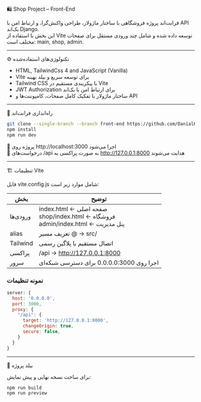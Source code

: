 🛍️ Shop Project – Front-End

فرانت‌اند پروژه فروشگاهی با ساختار ماژولار، طراحی واکنش‌گرا، و ارتباط امن با API بک‌اند Django.  
این بخش با استفاده از Vite توسعه داده شده و شامل چند ورودی مستقل برای صفحات مختلف است: main, shop, admin.

---

⚙️ تکنولوژی‌های استفاده‌شده

- HTML, TailwindCss 4 and JavaScript (Vanilla)  
- Vite برای توسعه سریع و بیلد بهینه  
- Tailwind CSS با پیکربندی مستقیم در Vite  
- JWT Authorization برای ارتباط امن با بک‌اند  
- ساختار ماژولار با تفکیک کامل صفحات، کامپوننت‌ها و API  

---

🚀 راه‌اندازی فرانت‌اند

```bash
git clone --single-branch --branch front-end https://github.com/DanialKK/shop.git
npm install
npm run dev
```

📡 پروژه روی http://localhost:3000 اجرا می‌شود  
🔗 درخواست‌های /api به صورت پراکسی به http://127.0.0.1:8000 هدایت می‌شوند

---

🏗️ تنظیمات Vite

فایل vite.config.js شامل موارد زیر است:

| بخش       | توضیح                                                                     |
|-----------|----------------------------------------------------------------------------|
| ورودی‌ها   | index.html ← صفحه اصلی<br>shop/index.html ← فروشگاه<br>admin/index.html ← پنل مدیریت |
| alias     | تعریف مسیر @ → src/                                                      |
| Tailwind  | اتصال مستقیم با پلاگین رسمی                                              |
| پراکسی     | /api → http://127.0.0.1:8000                                              |
| سرور      | اجرا روی 0.0.0.0:3000 برای دسترسی شبکه‌ای                                |

### نمونه تنظیمات

```js
server: {
  host: '0.0.0.0',
  port: 3000,
  proxy: {
    "/api": {
      target: 'http://127.0.0.1:8000',
      changeOrigin: true,
      secure: false,
    }
  }
}
```

---

🧱 بیلد پروژه

برای ساخت نسخه نهایی و پیش نمایش:

```bash
npm run build
npm run preview
```
